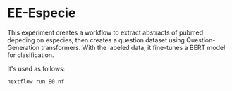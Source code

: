 # EE-Especie

This experiment creates a workflow to extract abstracts of pubmed depeding on especies, then creates a question dataset using Question-Generation transformers. With the labeled data, it fine-tunes a BERT model for clasification. 

It's used as follows:

```
nextflow run E0.nf
```
